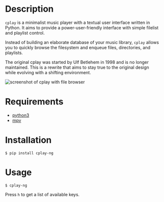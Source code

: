 # Description

`cplay` is a minimalist music player with a textual user interface
written in Python. It aims to provide a power-user-friendly interface
with simple filelist and playlist control.

Instead of building an elaborate database of your music library, `cplay`
allows you to quickly browse the filesystem and enqueue files,
directories, and playlists.

The original cplay was started by Ulf Betlehem in 1998 and is no longer
maintained. This is a rewrite that aims to stay true to the original
design while evolving with a shifting environment.

![screenshot of cplay with file browser](screenshot.png)

# Requirements

-   [python3](http://www.python.org/)
-   [mpv](https://mpv.io/)

# Installation

    $ pip install cplay-ng

# Usage

    $ cplay-ng

Press `h` to get a list of available keys.
